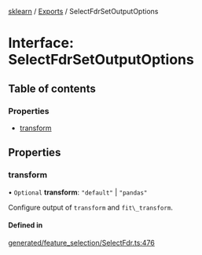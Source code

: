 [sklearn](../readme.md) / [Exports](../modules.md) / SelectFdrSetOutputOptions

# Interface: SelectFdrSetOutputOptions

## Table of contents

### Properties

- [transform](SelectFdrSetOutputOptions.md#transform)

## Properties

### transform

• `Optional` **transform**: ``"default"`` \| ``"pandas"``

Configure output of `transform` and `fit\_transform`.

#### Defined in

[generated/feature_selection/SelectFdr.ts:476](https://github.com/transitive-bullshit/scikit-learn-ts/blob/367336a/packages/sklearn/src/generated/feature_selection/SelectFdr.ts#L476)

